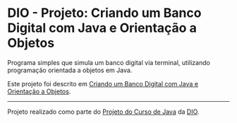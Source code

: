 # DIO - Projeto: Criando um Banco Digital com Java e Orientação a Objetos

Programa simples que simula um banco digital via terminal, utilizando programação orientada a objetos em Java.

Este projeto foi descrito em [Criando um Banco Digital com Java e Orientação a Objetos](https://github.com/falvojr/lab-banco-digital-oo).


---

Projeto realizado como parte do [Projeto do Curso de Java](https://web.dio.me/lab/criando-um-banco-digital-com-java-e-orientacao-objetos/learning/133f3c7e-4474-4582-8e78-987f038ab283) da [DIO](https://web.dio.me).
